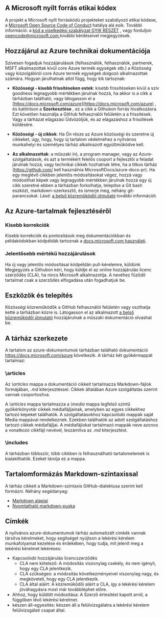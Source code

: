 ## <a name="microsoft-open-source-code-of-conduct"></a>A Microsoft nyílt forrás etikai kódex

A projekt a Microsoft nyílt forráskódú projekteket szabályozó etikai kódexe, a [Microsoft Open Source Code of Conduct](https://opensource.microsoft.com/codeofconduct/) hatálya alá esik.
További információ: a [kód a viselkedési szabályzat GYIK RÉSZÉT](https://opensource.microsoft.com/codeofconduct/faq/) , vagy forduljon [ opencode@microsoft.com ](mailto:opencode@microsoft.com) további kérdéseivel megjegyzések.

## <a name="contribute-to-azure-technical-documentation"></a>Hozzájárul az Azure technikai dokumentációja
Szívesen fogadjuk hozzájárulások (felhasználók, felhasználók, partnerek, MSFT alkalmazottak kívül core Azure termék egységek stb.) a Közösség vagy kiszolgálóról core Azure termék egységek dolgozó alkalmazottak számára. Hogyan járulhatnak attól függ, hogy kik tartoznak:

* **Közösségi - kisebb frissítéseken estek**: kisebb frissítéseken kívül a szív goodness legnagyobb mértékben járulnak hozzá, ha akkor is a cikk a tárházban található, vagy látogasson el a [https://docs.microsoft.com/azure](https://docs.microsoft.com/azure) , és kattintson a **Szerkesztése** , ez a cikk a Githubon forrás hivatkozásra. Ezt követően használja a GitHub felhasználói felületén a a frissítések. Vagy a tárházat elágazási Üdvözöljük, és az elágazáshoz a frissítések küldésére.

* **Közösségi - új cikkek**: Ha Ön része az Azure közösségi és szeretne új cikkeket, úgy, hogy, hogy új tartalom védelméhez a nyilvános munkahelyi és személyes tárház alkalmazott együttműködve kell.

* **Az alkalmazottak**: a műszaki író, a program manager, vagy az Azure-szolgáltatások, és azt a termékért felelős csoport a fejlesztői a feladat járulnak hozzá, vagy technikai cikkek hozhatnak létre, ha a titkos tárház (https://github.com/ kell használnia MicrosoftDocs/azure-docs-pr). Ha egy meglévő cikkben jelentős módosításokat végez, hozzá vagy módosíthat képek vagy legnagyobb mértékben járulnak hozzá egy új cikk szeretné ebben a tárházban forkolhatja, telepítse a Git bash eszközt, markdown-szerkesztő, és ismerje meg, néhány git-parancsokat. Lásd: [a belső közreműködői útmutató](https://review.docs.microsoft.com/en-us/help/contribute/?branch=master) további információt.


## <a name="about-your-contributions-to-azure-content"></a>Az Azure-tartalmak fejlesztéséről
### <a name="minor-corrections"></a>Kisebb korrekciók
Kisebb korrekciók és pontosítások meg dokumentációkban és példakódokban kódpéldák tartoznak a [docs.microsoft.com használati](https://docs.microsoft.com/legal/termsofuse).

### <a name="larger-submissions"></a>Jelentősebb mértékű hozzájárulások
Ha új vagy jelentős módosításai kódpéldán pull-kérelemre, küldünk Megjegyzés a Githubon kéri, hogy küldje el az online hozzájárulás licenc szerződés (CLA), ha nincs Microsoft alkalmazottja. A nevéhez fűződő tartalmat csak a szerződés elfogadása után fogadhatjuk be.

## <a name="tools-and-setup"></a>Eszközök és telepítés
Közösségi közreműködők a GitHub felhasználói felületén vagy oszthatja ketté a tárházban közre is. Látogasson el az alkalmazott [a belső közreműködői útmutató](https://review.docs.microsoft.com/en-us/help/contribute/?branch=master) hozzájárulnak a műszaki dokumentáció olvashat be.

## <a name="repository-organization"></a>A tárház szerkezete
A tartalom az azure-dokumentumok tárházban található dokumentáció https://docs.microsoft.com/azure következik. A tárház két gyökérmappát tartalmaz:

### <a name="articles"></a>\articles
Az *\articles* mappa a dokumentáció cikkeit tartalmazza Markdown-fájlok formájában, *.md* kiterjesztéssel. Cikkek általában Azure szolgáltatás szerint vannak csoportosítva.

A *\articles* mappa tartalmazza a *\media* mappa legfelső szintű gyökérkönyvtár cikkek médiafájljainak, amelyben az egyes cikkekhez tartozó képeket találhatók.  A szolgáltatásokhoz kapcsolódó mappák saját Media mappával rendelkeznek. Ezekben találhatók az adott szolgáltatáshoz tartozó cikkek médiafájljai. A médiafájlokat tartalmazó mappák neve azonos a vonatkozó cikkfájl nevével, leszámítva az *.md* kiterjesztést.

### <a name="includes"></a>\includes
A tárházban többször, több cikkben is felhasználható tartalomelemek is kialakíthatók. Ezeket tárolja ez a mappa. 

## <a name="how-to-use-markdown-to-format-your-topic"></a>Tartalomformázás Markdown-szintaxissal
A tárház cikkeit a Markdown-szintaxis GitHub-dialektusa szerint kell formázni.  Néhány segédanyag:

* [Markdown alapjai](https://help.github.com/articles/markdown-basics/)
* [Nyomtatható markdown-puska](./contributor-guide/media/documents/markdown-cheatsheet.pdf?raw=true)


## <a name="labels"></a>Címkék
A nyilvános azure-dokumentumok tárház automatizált címkék vannak társítva kérelmeket, hogy segítséget nyújtson a lekérési kérelem munkafolyamat kezelése és érdekében, hogy tudja, mit jelenít meg a lekérési kérelmet lekéréses:

* Kapcsolódó hozzájárulás licencszerződés
  * CLA nem kötelező: A módosítás viszonylag csekély, és nem igényli, hogy egy CLA jelentkezik.
  * CLA szükséges: a módosítás következményeivel viszonylag nagy, és megköveteli, hogy egy CLA jelentkezik.
  * CLA által aláírt: A közreműködői aláírt a CLA, így a lekérési kérelem jóváhagyásra most már továbbléphet előre.
* Ahhoz, hogy küldött módosítása: A Szerző értesítést kapott arról, a függőben lévő lekérési kérelmet.
* készen áll-egyesítés: készen áll a felülvizsgálatra a lekérési kérelem felülvizsgálati csapat által.


